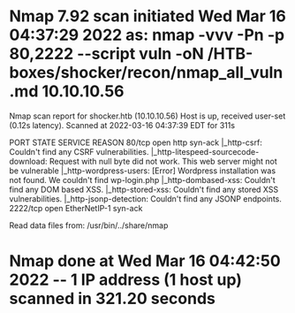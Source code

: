 # Nmap 7.92 scan initiated Wed Mar 16 04:37:29 2022 as: nmap -vvv -Pn -p 80,2222 --script vuln -oN /HTB-boxes/shocker/recon/nmap_all_vuln.md 10.10.10.56
Nmap scan report for shocker.htb (10.10.10.56)
Host is up, received user-set (0.12s latency).
Scanned at 2022-03-16 04:37:39 EDT for 311s

PORT     STATE SERVICE      REASON
80/tcp   open  http         syn-ack
|_http-csrf: Couldn't find any CSRF vulnerabilities.
|_http-litespeed-sourcecode-download: Request with null byte did not work. This web server might not be vulnerable
|_http-wordpress-users: [Error] Wordpress installation was not found. We couldn't find wp-login.php
|_http-dombased-xss: Couldn't find any DOM based XSS.
|_http-stored-xss: Couldn't find any stored XSS vulnerabilities.
|_http-jsonp-detection: Couldn't find any JSONP endpoints.
2222/tcp open  EtherNetIP-1 syn-ack

Read data files from: /usr/bin/../share/nmap
# Nmap done at Wed Mar 16 04:42:50 2022 -- 1 IP address (1 host up) scanned in 321.20 seconds
